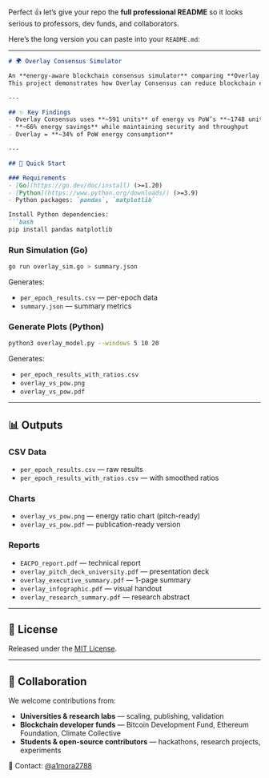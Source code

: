 Perfect 👍 let’s give your repo the **full professional README** so it looks serious to professors, dev funds, and collaborators.

Here’s the long version you can paste into your `README.md`:

---

````markdown
# 🌍 Overlay Consensus Simulator

An **energy-aware blockchain consensus simulator** comparing **Overlay Consensus** with traditional **Proof of Work (PoW)**.  
This project demonstrates how Overlay Consensus can reduce blockchain energy use by ~66% while maintaining block production.

---

## ✨ Key Findings
- Overlay Consensus uses **~591 units** of energy vs PoW’s **~1748 units** over 200 epochs  
- **~66% energy savings** while maintaining security and throughput  
- Overlay = **~34% of PoW energy consumption**  

---

## 🚀 Quick Start

### Requirements
- [Go](https://go.dev/doc/install) (>=1.20)  
- [Python](https://www.python.org/downloads/) (>=3.9)  
- Python packages: `pandas`, `matplotlib`

Install Python dependencies:
```bash
pip install pandas matplotlib
````

### Run Simulation (Go)

```bash
go run overlay_sim.go > summary.json
```

Generates:

* `per_epoch_results.csv` — per-epoch data
* `summary.json` — summary metrics

### Generate Plots (Python)

```bash
python3 overlay_model.py --windows 5 10 20
```

Generates:

* `per_epoch_results_with_ratios.csv`
* `overlay_vs_pow.png`
* `overlay_vs_pow.pdf`

---

## 📊 Outputs

### CSV Data

* `per_epoch_results.csv` — raw results
* `per_epoch_results_with_ratios.csv` — with smoothed ratios

### Charts

* `overlay_vs_pow.png` — energy ratio chart (pitch-ready)
* `overlay_vs_pow.pdf` — publication-ready version

### Reports

* `EACPO_report.pdf` — technical report
* `overlay_pitch_deck_university.pdf` — presentation deck
* `overlay_executive_summary.pdf` — 1-page summary
* `overlay_infographic.pdf` — visual handout
* `overlay_research_summary.pdf` — research abstract

---

## 📜 License

Released under the [MIT License](LICENSE).

---

## 🤝 Collaboration

We welcome contributions from:

* **Universities & research labs** — scaling, publishing, validation
* **Blockchain developer funds** — Bitcoin Development Fund, Ethereum Foundation, Climate Collective
* **Students & open-source contributors** — hackathons, research projects, experiments

📩 Contact: [@a1mora2788](https://github.com/a1mora2788)


